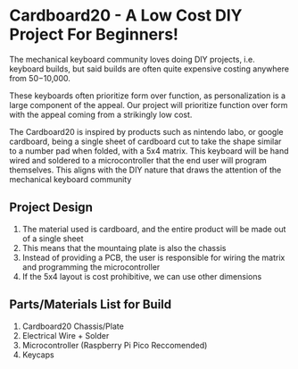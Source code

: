 # Cardboard20 - A Low Cost DIY Project For Beginners!

The mechanical keyboard community loves doing DIY projects, i.e. keyboard builds, but said builds are often quite expensive costing anywhere from $50-$10,000. 

These keyboards often prioritize form over function, as personalization is a large component of the appeal. Our project will prioritize function over form with the appeal coming from a strikingly low cost. 

The Cardboard20 is inspired by products such as nintendo labo, or google cardboard, being a single sheet of cardboard cut to take the shape similar to a number pad when folded, with a 5x4 matrix. This keyboard will be hand wired and soldered to a microcontroller that the end user will program themselves. This aligns with the DIY nature that draws the attention of the mechanical keyboard community

## Project Design
1. The material used is cardboard, and the entire product will be made out of a single sheet
2. This means that the mountaing plate is also the chassis
3. Instead of providing a PCB, the user is responsible for wiring the matrix and programming the microcontroller
4. If the 5x4 layout is cost prohibitive, we can use other dimensions

## Parts/Materials List for Build
1. Cardboard20 Chassis/Plate
2. Electrical Wire + Solder
3. Microcontroller (Raspberry Pi Pico Reccomended)
4. Keycaps
